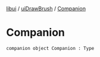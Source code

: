 [libui](../index.md) / [uiDrawBrush](index.md) / [Companion](./-companion.md)

# Companion

`companion object Companion : Type`